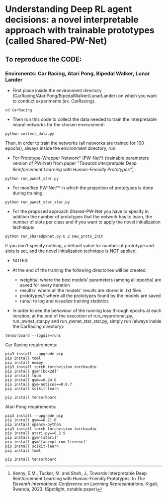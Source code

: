 # Understanding Deep RL agent decisions: a novel interpretable approach with trainable prototypes (called Shared-PW-Net)


## To reproduce the CODE:
### Environents: Car Racing, Atari Pong, Bipedal Walker, Lunar Lander

- First place inside the environment directory (CarRacing/AtariPong/BipedalWalker/LunarLander) on which you want to conduct experiments (ex. CarRacing). 
```
cd CarRacing
```

- Then run this code to collect the data needed to train the interpretable neural networks for the chosen environment:
```
python collect_data.py
```

Then, in order to train the networks (all networks are trained for 100 epochs), always inside the environment directory, run:

- For Prototype-Wrapper Network* (PW-Net*) (trainable parameters version of PW-Net) from paper *"Towards Interpretable Deep Reinforcement Learning with Human-Friendly Prototypes"*[^1]:
```
python run_pwnet_star.py
```

- For modified PW-Net** in which the projection of prototypes is done during training:
```
python run_pwnet_star_star.py
```

- For the proposed approach Shared-PW-Net you have to specify in addition the number of prototypes that the network has to learn, the number of slots per class and if you want to apply the novel initialization technique:
```
python run_sharedpwnet.py 6 2 new_proto_init
```
If you don't specify nothing, a default value for number of prototype and slots is set, and the novel initialization technique is NOT applied.

- NOTES:

- At the end of the training the following directories will be created:
    - weights/: where the best models' parameters (among all epochs) are saved for every iteration 
    - results/: where all the models' results are stored in .txt files
    - prototypes/: where all the prototypes found by the models are saved 
    - runs/: to log and visualize training statistics



- In order to see the behaviour of the running loss through epochs at each iteration, at the end of the execution of run_myprotonet.py, run_pwnet_star.py and run_pwnet_star_star.py, simply run (always inside the CarRacing directory):
```
tensorboard --logdir=runs
```

[^1]: Kenny, E.M., Tucker, M. and Shah, J., Towards Interpretable Deep Reinforcement Learning with Human-Friendly Prototypes. In *The Eleventh International Conference on Learning Representations.* Kigali, Rwanda, 2023. (Spotlight, notable paper)

Car Racing requirements:
```
pip3 install --upgrade pip
pip install toml
pip install numpy
pip3 install torch torchvision torchaudio
pip install gym'[box2d]'
pip install tqdm
pip install gym==0.24.0
pip install gym-notices==0.0.7
pip install scikit-learn

pip install tensorboard
```
Atari Pong requirements:
```
pip3 install --upgrade pip
pip install gym==0.21.0  
pip install opencv-python
pip3 install torch torchvision torchaudio
pip install atari-py==0.2.9
pip install gym'[atari]'
pip install gym'[accept-rom-license]'
pip install scikit-learn
pip install toml

pip install tensorboard
```